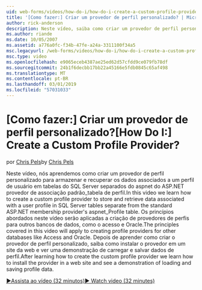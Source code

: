 ```yaml
---
uid: web-forms/videos/how-do-i/how-do-i-create-a-custom-profile-provider
title: '[Como fazer:] Criar um provedor de perfil personalizado? | Microsoft Docs'
author: rick-anderson
description: Neste vídeo, saiba como criar um provedor de perfil personalizado para armazenar e recuperar os dados associados a um perfil de usuário em tabelas do SQL Server separados de t...
ms.author: riande
ms.date: 10/05/2007
ms.assetid: a776a0fc-f34b-47fe-a24a-3311100f34a5
msc.legacyurl: /web-forms/videos/how-do-i/how-do-i-create-a-custom-profile-provider
msc.type: video
ms.openlocfilehash: e9065eceb4387ae25ed62d57cfdd9ce079fb78df
ms.sourcegitcommit: 24b1f6decbb17bb22a45166e5fdb0845c65af498
ms.translationtype: MT
ms.contentlocale: pt-BR
ms.lasthandoff: 03/01/2019
ms.locfileid: "57031033"
---
```

<a name="how-do-i-create-a-custom-profile-provider"></a><span data-ttu-id="c91a0-104">[Como fazer:] Criar um provedor de perfil personalizado?</span><span class="sxs-lookup"><span data-stu-id="c91a0-104">[How Do I:] Create a Custom Profile Provider?</span></span>
====================
<span data-ttu-id="c91a0-105">por [Chris Pels](https://twitter.com/chrispels)</span><span class="sxs-lookup"><span data-stu-id="c91a0-105">by [Chris Pels](https://twitter.com/chrispels)</span></span>

<span data-ttu-id="c91a0-106">Neste vídeo, nós aprendemos como criar um provedor de perfil personalizado para armazenar e recuperar os dados associados a um perfil de usuário em tabelas do SQL Server separados do aspnet do ASP.NET provedor de associação padrão\_tabela de perfil.</span><span class="sxs-lookup"><span data-stu-id="c91a0-106">In this video we learn how to create a custom profile provider to store and retrieve data associated with a user profile in SQL Server tables separate from the standard ASP.NET membership provider's aspnet\_Profile table.</span></span> <span data-ttu-id="c91a0-107">Os princípios abordados neste vídeo serão aplicadas a criação de provedores de perfis para outros bancos de dados, como o acesso e Oracle.</span><span class="sxs-lookup"><span data-stu-id="c91a0-107">The principles covered in this video will apply to creating profile providers for other databases like Access and Oracle.</span></span> <span data-ttu-id="c91a0-108">Depois de aprender como criar o provedor de perfil personalizado, saiba como instalar o provedor em um site da web e ver uma demonstração de carregar e salvar dados de perfil.</span><span class="sxs-lookup"><span data-stu-id="c91a0-108">After learning how to create the custom profile provider we learn how to install the provider in a web site and see a demonstration of loading and saving profile data.</span></span>

[<span data-ttu-id="c91a0-109">&#9654;Assista ao vídeo (32 minutos)</span><span class="sxs-lookup"><span data-stu-id="c91a0-109">&#9654; Watch video (32 minutes)</span></span>](https://channel9.msdn.com/Blogs/ASP-NET-Site-Videos/how-do-i-create-a-custom-profile-provider)
